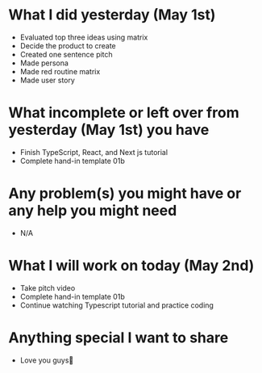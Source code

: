 # What I did yesterday (May 1st)

-   Evaluated top three ideas using matrix
-   Decide the product to create
-   Created one sentence pitch
-   Made persona
-   Made red routine matrix
-   Made user story

# What incomplete or left over from yesterday (May 1st) you have

-   Finish TypeScript, React, and Next js tutorial
-   Complete hand-in template 01b

# Any problem(s) you might have or any help you might need

-   N/A

# What I will work on today (May 2nd)

-   Take pitch video
-   Complete hand-in template 01b
-   Continue watching Typescript tutorial and practice coding

# Anything special I want to share

-   Love you guys🤞
